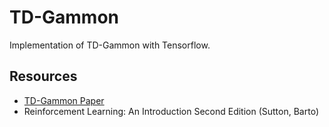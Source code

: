 # TD-Gammon
Implementation of TD-Gammon with Tensorflow.

## Resources
* [TD-Gammon Paper](https://pdfs.semanticscholar.org/917e/e68192527f0722fac966163f26b7a4e8e5f3.pdf?_ga=2.138006640.1591278561.1609908105-703813112.1609908105)
* Reinforcement Learning: An Introduction Second Edition (Sutton, Barto)
